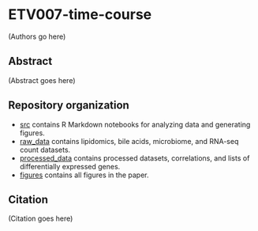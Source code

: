 # ETV007-time-course

(Authors go here)

## Abstract
(Abstract goes here)

## Repository organization
- [src](https://github.com/timcyu/ETV007-time-course/tree/master/src) contains R Markdown notebooks for analyzing data and generating figures.
- [raw_data](https://github.com/timcyu/ETV007-time-course/tree/master/raw_data) contains lipidomics, bile acids, microbiome, and RNA-seq count datasets.
- [processed_data](https://github.com/timcyu/ETV007-time-course/tree/master/processed_data) contains processed datasets, correlations, and lists of differentially expressed genes.
- [figures](https://github.com/timcyu/ETV007-time-course/tree/master/figures) contains all figures in the paper.

## Citation
(Citation goes here)

